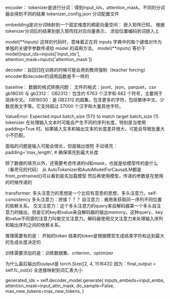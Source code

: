 encoder：
tokenizer是进行分词：得到input_ids，attention_mask。不同的分词器会得到不同的结果
tokenizer_config.json 分词配置文件


embedding是对分词映射到一个固定维度的稠密向量空间：
嵌入矩阵已知，
根据tokenizer分词后的结果到嵌入矩阵找对应向量表示，
添加位置编码到词嵌入上


model(**inputs) 这样的代码时，意味着正在将 inputs 字典中的每个键值对作为单独的关键字参数传递给 model 的调用方法。
model(**inputs)  等价于
model(input_ids=inputs['input_ids'], attention_mask=inputs['attention_mask'])


decoder：自回归在训练的时候可能会用到教师强制（teacher forcing）
encoder和decoder的调用函数是不一样的


baseline：
数据的格式转换问题：
文件的格式：jsonl，json，parquet，csv
gb18030 与 gb2312：
GB2312：包含约 6763 个汉字和 682 个符号，主要用于简体中文。
GB18030：是 GB2312 的超集，包含更多的字符，包括繁体中文、少数民族文字等。它支持超过 27000 个汉字和大量其他字符。


ValueError: Expected input batch_size (511) to match target batch_size (1).
tokenizer 在处理输入文本时可能会产生不同的序列长度，特别是当使用 padding=True 时。如果输入文本和输出文本的长度差异很大，可能会导致批量大小不匹配。

面临的问题是输入可能会很长，但是输出很短
手动填充：padding='max_length',  # 确保填充到最大长度

除了数据的填充以外，还需要考虑传递的id和mask，也就是给模型传的是什么（看师兄的代码）
从 AutoTokenizer和AutoModelForCausalLM都是from_pretrained()可以看到是先加载模型
然后再使用模型，传递的参数是在使用的时候传递的


transformer:
多头注意力的思想是一个比较有意思的思想，多头注意力，self-consistency
多头注意力：拼接？？？
自注意力：被用来获取同一序列不同位置的依赖关系。
交叉注意力：这个多头注意力的query来自解码器第一个多头自注意力的输出，但是它的key和value来自解码器的输出memory。这种query、key和value不同源的注意力叫做交叉注意力。解码器使用交叉注意力来处理输入序列和输出序列之间的依赖关系。


推理需要有的是：
开始的token
结束的token是根据模型生成结束字符和达到最大的生成长度决定的

训练需要添加的是：训练数据集、criterion、optimizer

为什么最后输出的output是 torch.Size([2, 4, 151643])
因为：final_output = self.fc_out(x) 全连接映射到词汇表大小


generated_ids = self.decoder_model.generate(
                                        inputs_embeds=input_embs, 
                                        attention_mask=input_attn_mask,
                                        do_sample=False,
                                        max_new_tokens=max_new_tokens,
                                      )